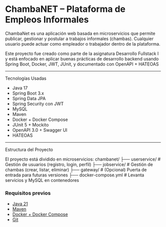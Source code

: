 # ChambaNET – Plataforma de Empleos Informales

ChambaNet es una aplicación web basada en microservicios que permite publicar, gestionar y postular a trabajos informales (chambas). Cualquier usuario puede actuar como empleador o trabajador dentro de la plataforma.

Este proyecto fue creado como parte de la asignatura Desarrollo Fullstack I y está enfocado en aplicar buenas prácticas de desarrollo backend usando Spring Boot, Docker, JWT, JUnit, y documentado con OpenAPI + HATEOAS

---
Tecnologías Usadas

- Java 17 
- Spring Boot 3.x 
- Spring Data JPA 
- Spring Security con JWT 
- MySQL  
- Maven 
- Docker + Docker Compose  
- JUnit 5 + Mockito 
- OpenAPI 3.0 + Swagger UI  
- HATEOAS

---

Estructura del Proyecto

El proyecto está dividido en microservicios:
chambanet/
├── userservice/ # Gestión de usuarios (registro, login, perfil)
├── jobservice/ # Gestión de chambas (crear, listar, eliminar)
├── gateway/ # (Opcional) Puerta de entrada para futuras versiones
├── docker-compose.yml # Levanta servicios y MySQL en contenedores

### Requisitos previos

- [Java 21](https://www.oracle.com/java/technologies/downloads/#jdk21-windows)
- [Maven](https://maven.apache.org/)
- [Docker + Docker Compose](https://www.docker.com/)
- [Git](https://git-scm.com/)
